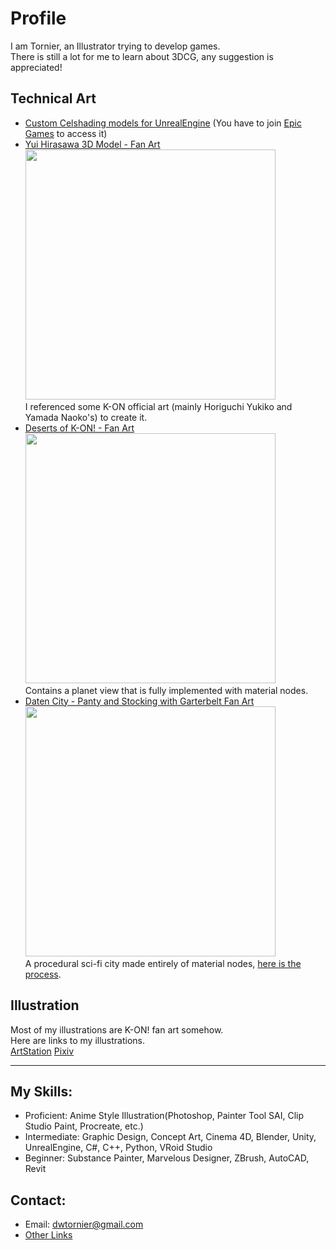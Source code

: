 
# Profile  

 
I am Tornier, an Illustrator trying to develop games.  
There is still a lot for me to learn about 3DCG, any suggestion is appreciated!  

## Technical Art  
- [Custom Celshading models for UnrealEngine](https://github.com/DWTornier/UnrealEngine) (You have to join [Epic Games](github.com/EpicGames) to access it)  
- [Yui Hirasawa 3D Model - Fan Art](https://www.artstation.com/artwork/a0YxyX)  
    <img src="./image/yui_demo.png" width="400" />  
    I referenced some K-ON official art (mainly Horiguchi Yukiko and Yamada Naoko's) to create it.
- [Deserts of K-ON! - Fan Art](https://www.artstation.com/artwork/rJW6Q2)  
    <img src="./image/dok_fanart.png" width="400" />  
    Contains a planet view that is fully implemented with material nodes.
- [Daten City - Panty and Stocking with Garterbelt Fan Art](https://www.artstation.com/artwork/Ny8LK1)  
    <img src="./image/psg_fanart.png" width="400" />  
    A procedural sci-fi city made entirely of material nodes, [here is the process](youtube.com/shorts/kjVNjXVwGIg).
## Illustration  
  Most of my illustrations are K-ON! fan art somehow.  
  Here are links to my illustrations.  
  [ArtStation](artstation.com/tornier)  [Pixiv](pixiv.me/tornier) 

-----
## My Skills:
- Proficient: Anime Style Illustration(Photoshop, Painter Tool SAI, Clip Studio Paint, Procreate, etc.)
- Intermediate: Graphic Design, Concept Art, Cinema 4D, Blender, Unity, UnrealEngine, C#, C++, Python, VRoid Studio
- Beginner: Substance Painter, Marvelous Designer, ZBrush, AutoCAD, Revit
## Contact:
- Email: dwtornier@gmail.com
- [Other Links](linktr.ee/tornier)
<!--
**DWTornier/DWTornier** is a ✨ _special_ ✨ repository because its `README.md` (this file) appears on your GitHub profile.

Here are some ideas to get you started:

- 🔭 I’m currently working on ...
- 🌱 I’m currently learning ...
- 👯 I’m looking to collaborate on ...
- 🤔 I’m looking for help with ...
- 💬 Ask me about ...
- 📫 How to reach me: ...
- 😄 Pronouns: ...
- ⚡ Fun fact: ...
-->
